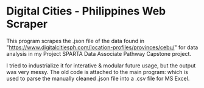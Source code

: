 # Digital Cities - Philippines Web Scraper
This program scrapes the .json file of the data found in "https://www.digitalcitiesph.com/location-profiles/provinces/cebu/" for data analysis in my Project SPARTA Data Associate Pathway Capstone project.

I tried to industrialize it for interative & modular future usage, but the output was very messy. The old code is attached to the main program: which is used to parse the manually cleaned .json file into a .csv file for MS Excel.
